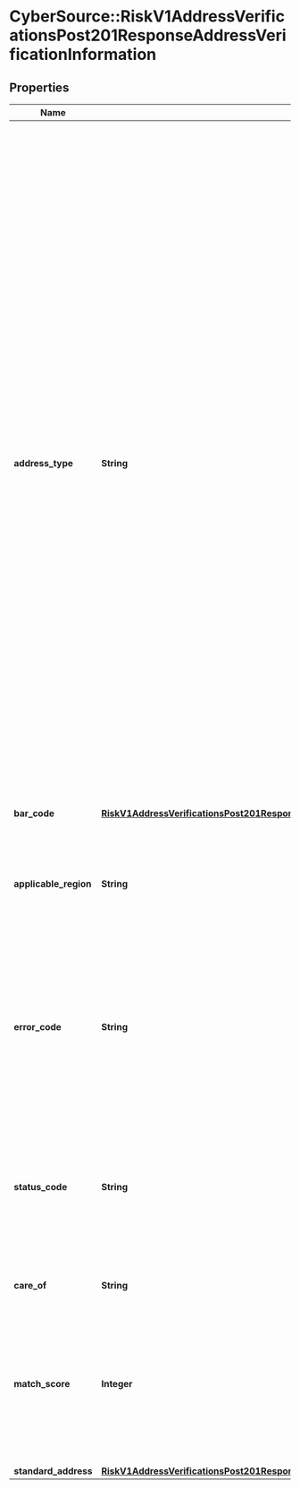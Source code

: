 # CyberSource::RiskV1AddressVerificationsPost201ResponseAddressVerificationInformation

## Properties
Name | Type | Description | Notes
------------ | ------------- | ------------- | -------------
**address_type** | **String** | Contains the record type of the postal code with which the address was matched.  #### U.S. Addresses Depending on the quantity and quality of the address information provided, this field contains one or two characters:  - One character: sufficient correct information was provided to result in accurate matching. - Two characters: standardization would provide a better address if more or better input address information were available. The second character is D (default).  Blank fields are unassigned. When an address cannot be standardized, how the input data was parsed determines the address type. In this case, standardization may indicate a street, rural route, highway contract, general delivery, or PO box. For possible values, see the description for the &#x60;dav_address_type&#x60; reply field in [CyberSource Verification Services Using the SCMP API](https://apps.cybersource.com/library/documentation/dev_guides/Verification_Svcs_SCMP_API/html/)  #### All Other Countries This field contains one of the following values: - P: Post. - S: Street. - x: Unknown.  | [optional] 
**bar_code** | [**RiskV1AddressVerificationsPost201ResponseAddressVerificationInformationBarCode**](RiskV1AddressVerificationsPost201ResponseAddressVerificationInformationBarCode.md) |  | [optional] 
**applicable_region** | **String** | Value can be - Canada - US - International The values of errorCode and statusCode mean different things depending on the applicable region. Refer to the guide for more info.  | [optional] 
**error_code** | **String** | Four-character error code returned for Canadian, US and international addresses. For possible values, see Verification Services guide. The meaning of the errorCode depends on value of applicableRegion.  | [optional] 
**status_code** | **String** | Four-to-ten character status code returned for Canadian, US and international addresses. For possible values, see Verification Services guide. The meaning of the errorCode depends on value of applicableRegion.  | [optional] 
**care_of** | **String** | Care of data dropped from the standard address. | [optional] 
**match_score** | **Integer** | Indicates the probable correctness of the address match. Returned for U.S. and Canadian addresses. Returns a value from 0-9, where 0 is most likely to be correct and 9 is least likely to be correct, or -1 if there is no address match.  | [optional] 
**standard_address** | [**RiskV1AddressVerificationsPost201ResponseAddressVerificationInformationStandardAddress**](RiskV1AddressVerificationsPost201ResponseAddressVerificationInformationStandardAddress.md) |  | [optional] 


